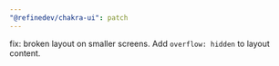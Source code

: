 ```yaml
---
"@refinedev/chakra-ui": patch
---
```


fix: broken layout on smaller screens. Add `overflow: hidden` to layout content.